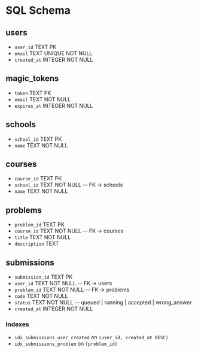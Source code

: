 # SQL Schema

## users

* `user_id` TEXT PK
* `email` TEXT UNIQUE NOT NULL
* `created_at` INTEGER NOT NULL

## magic\_tokens

* `token` TEXT PK
* `email` TEXT NOT NULL
* `expires_at` INTEGER NOT NULL

## schools

* `school_id` TEXT PK
* `name` TEXT NOT NULL

## courses

* `course_id` TEXT PK
* `school_id` TEXT NOT NULL  -- FK → schools
* `name` TEXT NOT NULL

## problems

* `problem_id` TEXT PK
* `course_id` TEXT NOT NULL  -- FK → courses
* `title` TEXT NOT NULL
* `description` TEXT

## submissions

* `submission_id` TEXT PK
* `user_id` TEXT NOT NULL      -- FK → users
* `problem_id` TEXT NOT NULL   -- FK → problems
* `code` TEXT NOT NULL
* `status` TEXT NOT NULL       -- queued | running | accepted | wrong\_answer
* `created_at` INTEGER NOT NULL

### Indexes

* `idx_submissions_user_created` on `(user_id, created_at DESC)`
* `idx_submissions_problem` on `(problem_id)`